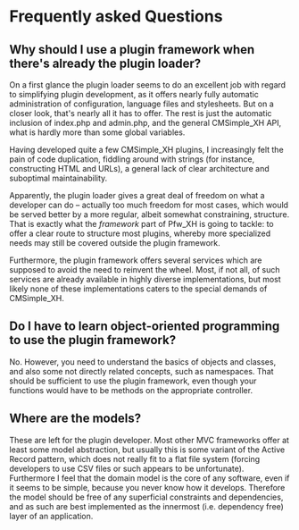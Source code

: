 Frequently asked Questions
==========================

Why should I use a plugin framework when there's already the plugin loader?
---------------------------------------------------------------------------

On a first glance the plugin loader seems to do an excellent job with regard to
simplifying plugin development, as it offers nearly fully automatic
administration of configuration, language files and stylesheets. But on a closer
look, that's nearly all it has to offer. The rest is just the automatic
inclusion of index.php and admin.php, and the general CMSimple_XH API, what is
hardly more than some global variables.

Having developed quite a few CMSimple_XH plugins, I increasingly felt the pain
of code duplication, fiddling around with strings (for instance, constructing
HTML and URLs), a general lack of clear architecture and suboptimal
maintainability.

Apparently, the plugin loader gives a great deal of freedom on what a developer
can do – actually too much freedom for most cases, which would be served better
by a more regular, albeit somewhat constraining, structure. That is exactly
what the *framework* part of Pfw_XH is going to tackle: to offer a clear route
to structure most plugins, whereby more specialized needs may still be covered
outside the plugin framework.

Furthermore, the plugin framework offers several services which are supposed to
avoid the need to reinvent the wheel. Most, if not all, of such services are
already available in highly diverse implementations, but most likely none of
these implementations caters to the special demands of CMSimple_XH.

Do I have to learn object-oriented programming to use the plugin framework?
---------------------------------------------------------------------------

No. However, you need to understand the basics of objects and classes, and also
some not directly related concepts, such as namespaces. That should be
sufficient to use the plugin framework, even though your functions would have to
be methods on the appropriate controller.

Where are the models?
---------------------

These are left for the plugin developer. Most other MVC frameworks offer at
least some model abstraction, but usually this is some variant of the Active
Record pattern, which does not really fit to a flat file system (forcing
developers to use CSV files or such appears to be unfortunate). Furthermore I
feel that the domain model is the core of any software, even if it seems to be
simple, because you never know how it develops. Therefore the model should be
free of any superficial constraints and dependencies, and as such are best
implemented as the innermost (i.e. dependency free) layer of an application.
